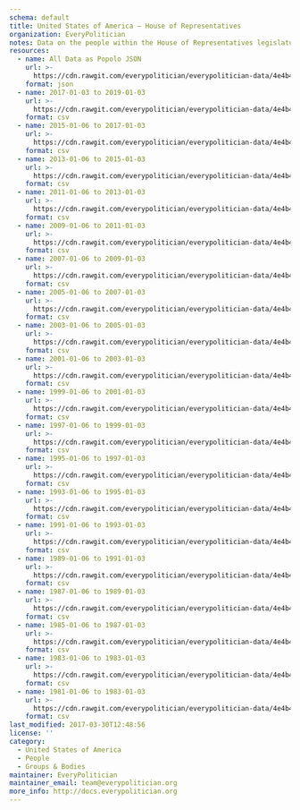 ```yaml
---
schema: default
title: United States of America — House of Representatives
organization: EveryPolitician
notes: Data on the people within the House of Representatives legislature of United States of America.
resources:
  - name: All Data as Popolo JSON
    url: >-
      https://cdn.rawgit.com/everypolitician/everypolitician-data/4e4b403d9885424a86dc8ca2b796e68e18cfd1da/data/United_States_of_America/House/ep-popolo-v1.0.json
    format: json
  - name: 2017-01-03 to 2019-01-03
    url: >-
      https://cdn.rawgit.com/everypolitician/everypolitician-data/4e4b403d9885424a86dc8ca2b796e68e18cfd1da/data/United_States_of_America/House/term-115.csv
    format: csv
  - name: 2015-01-06 to 2017-01-03
    url: >-
      https://cdn.rawgit.com/everypolitician/everypolitician-data/4e4b403d9885424a86dc8ca2b796e68e18cfd1da/data/United_States_of_America/House/term-114.csv
    format: csv
  - name: 2013-01-06 to 2015-01-03
    url: >-
      https://cdn.rawgit.com/everypolitician/everypolitician-data/4e4b403d9885424a86dc8ca2b796e68e18cfd1da/data/United_States_of_America/House/term-113.csv
    format: csv
  - name: 2011-01-06 to 2013-01-03
    url: >-
      https://cdn.rawgit.com/everypolitician/everypolitician-data/4e4b403d9885424a86dc8ca2b796e68e18cfd1da/data/United_States_of_America/House/term-112.csv
    format: csv
  - name: 2009-01-06 to 2011-01-03
    url: >-
      https://cdn.rawgit.com/everypolitician/everypolitician-data/4e4b403d9885424a86dc8ca2b796e68e18cfd1da/data/United_States_of_America/House/term-111.csv
    format: csv
  - name: 2007-01-06 to 2009-01-03
    url: >-
      https://cdn.rawgit.com/everypolitician/everypolitician-data/4e4b403d9885424a86dc8ca2b796e68e18cfd1da/data/United_States_of_America/House/term-110.csv
    format: csv
  - name: 2005-01-06 to 2007-01-03
    url: >-
      https://cdn.rawgit.com/everypolitician/everypolitician-data/4e4b403d9885424a86dc8ca2b796e68e18cfd1da/data/United_States_of_America/House/term-109.csv
    format: csv
  - name: 2003-01-06 to 2005-01-03
    url: >-
      https://cdn.rawgit.com/everypolitician/everypolitician-data/4e4b403d9885424a86dc8ca2b796e68e18cfd1da/data/United_States_of_America/House/term-108.csv
    format: csv
  - name: 2001-01-06 to 2003-01-03
    url: >-
      https://cdn.rawgit.com/everypolitician/everypolitician-data/4e4b403d9885424a86dc8ca2b796e68e18cfd1da/data/United_States_of_America/House/term-107.csv
    format: csv
  - name: 1999-01-06 to 2001-01-03
    url: >-
      https://cdn.rawgit.com/everypolitician/everypolitician-data/4e4b403d9885424a86dc8ca2b796e68e18cfd1da/data/United_States_of_America/House/term-106.csv
    format: csv
  - name: 1997-01-06 to 1999-01-03
    url: >-
      https://cdn.rawgit.com/everypolitician/everypolitician-data/4e4b403d9885424a86dc8ca2b796e68e18cfd1da/data/United_States_of_America/House/term-105.csv
    format: csv
  - name: 1995-01-06 to 1997-01-03
    url: >-
      https://cdn.rawgit.com/everypolitician/everypolitician-data/4e4b403d9885424a86dc8ca2b796e68e18cfd1da/data/United_States_of_America/House/term-104.csv
    format: csv
  - name: 1993-01-06 to 1995-01-03
    url: >-
      https://cdn.rawgit.com/everypolitician/everypolitician-data/4e4b403d9885424a86dc8ca2b796e68e18cfd1da/data/United_States_of_America/House/term-103.csv
    format: csv
  - name: 1991-01-06 to 1993-01-03
    url: >-
      https://cdn.rawgit.com/everypolitician/everypolitician-data/4e4b403d9885424a86dc8ca2b796e68e18cfd1da/data/United_States_of_America/House/term-102.csv
    format: csv
  - name: 1989-01-06 to 1991-01-03
    url: >-
      https://cdn.rawgit.com/everypolitician/everypolitician-data/4e4b403d9885424a86dc8ca2b796e68e18cfd1da/data/United_States_of_America/House/term-101.csv
    format: csv
  - name: 1987-01-06 to 1989-01-03
    url: >-
      https://cdn.rawgit.com/everypolitician/everypolitician-data/4e4b403d9885424a86dc8ca2b796e68e18cfd1da/data/United_States_of_America/House/term-100.csv
    format: csv
  - name: 1985-01-06 to 1987-01-03
    url: >-
      https://cdn.rawgit.com/everypolitician/everypolitician-data/4e4b403d9885424a86dc8ca2b796e68e18cfd1da/data/United_States_of_America/House/term-99.csv
    format: csv
  - name: 1983-01-06 to 1983-01-03
    url: >-
      https://cdn.rawgit.com/everypolitician/everypolitician-data/4e4b403d9885424a86dc8ca2b796e68e18cfd1da/data/United_States_of_America/House/term-98.csv
    format: csv
  - name: 1981-01-06 to 1983-01-03
    url: >-
      https://cdn.rawgit.com/everypolitician/everypolitician-data/4e4b403d9885424a86dc8ca2b796e68e18cfd1da/data/United_States_of_America/House/term-97.csv
    format: csv
last_modified: 2017-03-30T12:48:56
license: ''
category:
  - United States of America
  - People
  - Groups & Bodies
maintainer: EveryPolitician
maintainer_email: team@everypolitician.org
more_info: http://docs.everypolitician.org
---
```

